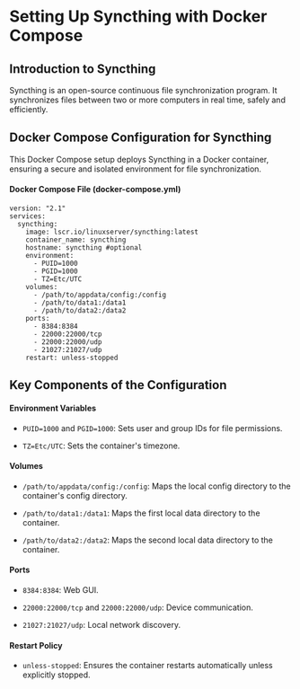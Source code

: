 # Setting Up Syncthing with Docker Compose

## Introduction to Syncthing

Syncthing is an open-source continuous file synchronization program. It synchronizes files between two or more computers in real time, safely and efficiently.

## Docker Compose Configuration for Syncthing

This Docker Compose setup deploys Syncthing in a Docker container, ensuring a secure and isolated environment for file synchronization.

#### Docker Compose File (docker-compose.yml)

```
version: "2.1"
services:
  syncthing:
    image: lscr.io/linuxserver/syncthing:latest
    container_name: syncthing
    hostname: syncthing #optional
    environment:
      - PUID=1000
      - PGID=1000
      - TZ=Etc/UTC
    volumes:
      - /path/to/appdata/config:/config
      - /path/to/data1:/data1
      - /path/to/data2:/data2
    ports:
      - 8384:8384
      - 22000:22000/tcp
      - 22000:22000/udp
      - 21027:21027/udp
    restart: unless-stopped
```

## Key Components of the Configuration

#### Environment Variables

* <code>PUID=1000</code> and <code>PGID=1000</code>: Sets user and group IDs for file permissions.

* <code>TZ=Etc/UTC</code>: Sets the container's timezone.

#### Volumes

* <code>/path/to/appdata/config:/config</code>: Maps the local config directory to the container's config directory.

* <code>/path/to/data1:/data1</code>: Maps the first local data directory to the container.

* <code>/path/to/data2:/data2</code>: Maps the second local data directory to the container.

#### Ports

* <code>8384:8384</code>: Web GUI.

* <code>22000:22000/tcp</code> and <code>22000:22000/udp</code>: Device communication.

* <code>21027:21027/udp</code>: Local network discovery.

#### Restart Policy

* <code>unless-stopped</code>: Ensures the container restarts automatically unless explicitly stopped.